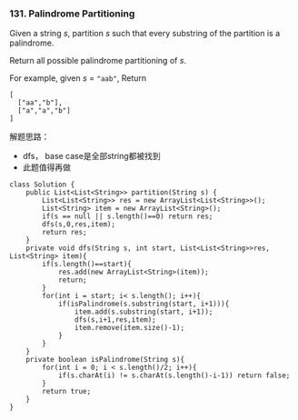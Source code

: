 ### 131. Palindrome Partitioning

Given a string *s*, partition *s* such that every substring of the partition is a palindrome.

Return all possible palindrome partitioning of *s*.

For example, given *s* = `"aab"`,
Return

```
[
  ["aa","b"],
  ["a","a","b"]
]
```



解题思路：

- dfs， base case是全部string都被找到
- 此题值得再做



```
class Solution {
    public List<List<String>> partition(String s) {
        List<List<String>> res = new ArrayList<List<String>>();
        List<String> item = new ArrayList<String>();
        if(s == null || s.length()==0) return res;
        dfs(s,0,res,item);
        return res;
    }
    private void dfs(String s, int start, List<List<String>>res, List<String> item){
        if(s.length()==start){
            res.add(new ArrayList<String>(item));
            return;
        }
        for(int i = start; i< s.length(); i++){
            if(isPalindrome(s.substring(start, i+1))){
                item.add(s.substring(start, i+1));
                dfs(s,i+1,res,item);
                item.remove(item.size()-1);
            }
        }
    }
    private boolean isPalindrome(String s){
        for(int i = 0; i < s.length()/2; i++){
            if(s.charAt(i) != s.charAt(s.length()-i-1)) return false;
        }
        return true;
    }
}
```

